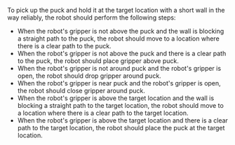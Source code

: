 To pick up the puck and hold it at the target location with a short wall in the way reliably, the robot should perform the following steps:

- When the robot's gripper is not above the puck and the wall is blocking a straight path to the puck, the robot should move to a location where there is a clear path to the puck.
- When the robot's gripper is not above the puck and there is a clear path to the puck, the robot should place gripper above puck.
- When the robot's gripper is not around puck and the robot's gripper is open, the robot should drop gripper around puck.
- When the robot's gripper is near puck and the robot's gripper is open, the robot should close gripper around puck.
- When the robot's gripper is above the target location and the wall is blocking a straight path to the target location, the robot should move to a location where there is a clear path to the target location.
- When the robot's gripper is above the target location and there is a clear path to the target location, the robot should place the puck at the target location.